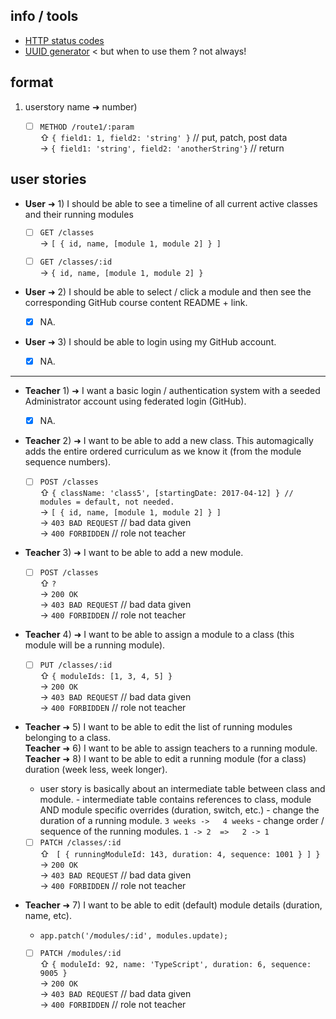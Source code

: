 ## info / tools

- [HTTP status codes](http://www.restapitutorial.com/httpstatuscodes.html)
- [UUID generator](https://www.uuidgenerator.net/) < but when to use them ? not always!

## format

1. userstory name ➜ number)

	- [ ] `METHOD /route1/:param`    
	⇧ `{ field1: 1, field2: 'string' }` // put, patch, post data  
	→  `{ field1: 'string', field2: 'anotherString'}` // return

## user stories

- **User** ➜ 1) I should be able to see a timeline of all current active classes and their running modules

	- [ ] `GET /classes`    
	→ `[ { id, name, [module 1, module 2] } ]`

	- [ ] `GET /classes/:id`    
	→ `{ id, name, [module 1, module 2] }`

- **User** ➜ 2) I should be able to select / click a module and then see the corresponding GitHub course content README + link.
   
   - [x] NA.
   
- **User** ➜ 3) I should be able to login using my GitHub account.
	
	- [x] NA.

---

- **Teacher** 1) ➜ I want a basic login / authentication system with a seeded Administrator account using federated login (GitHub).
   
   - [x] NA.
   
- **Teacher** 2) ➜ I want to be able to add a new class. This automagically adds the entire ordered curriculum as we know it (from the module sequence numbers).

	- [ ] `POST /classes`    
	⇧ `{ className: 'class5', [startingDate: 2017-04-12] } // modules = default, not needed.`    
	→  `[ { id, name, [module 1, module 2] } ]`  
	→  `403 BAD REQUEST` // bad data given  
	→  `400 FORBIDDEN` // role not teacher
	
- **Teacher** 3) ➜ I want to be able to add a new module.

	- [ ] `POST /classes`  
	⇧ `?`  
	→  `200 OK`  
	→  `403 BAD REQUEST` // bad data given  
	→  `400 FORBIDDEN` // role not teacher

- **Teacher** 4) ➜ I want to be able to assign a module to a class (this module will be a running module).

	- [ ] `PUT /classes/:id`    
	⇧ `{ moduleIds: [1, 3, 4, 5] }`    
	→  `200 OK`    
	→  `403 BAD REQUEST` // bad data given    
	→  `400 FORBIDDEN` // role not teacher

- **Teacher** ➜ 5) I want to be able to edit the list of running modules belonging to a class.  
**Teacher** ➜ 6) I want to be able to assign teachers to a running module.  
**Teacher** ➜ 8) I want to be able to edit a running module (for a class) duration (week less, week longer).

	- user story is basically about an intermediate table between class and module.
		   - intermediate table contains references to class, module AND module specific overrides (duration, switch, etc.)
		   - change the duration of a running module.    			`3 weeks ->   4 weeks`
	       - change order / sequence of the running modules. `1 -> 2  =>   2 -> 1`
	
	- [ ] `PATCH /classes/:id`    
	⇧ ` [ { runningModuleId: 143, duration: 4, sequence: 1001 } ] }`    
	→  `200 OK`    
	→  `403 BAD REQUEST` // bad data given    
	→  `400 FORBIDDEN` // role not teacher

- **Teacher** ➜ 7) I want to be able to edit (default) module details (duration, name, etc).

	- `app.patch('/modules/:id', modules.update);`

	- [ ] `PATCH /modules/:id`    
	⇧ `{ moduleId: 92, name: 'TypeScript', duration: 6, sequence: 9005 }`    
	→  `200 OK`    
	→  `403 BAD REQUEST` // bad data given    
	→  `400 FORBIDDEN` // role not teacher
	
